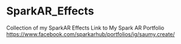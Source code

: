# SparkAR_Effects
Collection of my SparkAR Effects 
Link to My Spark AR Portfolio
https://www.facebook.com/sparkarhub/portfolios/ig/saumy.create/
